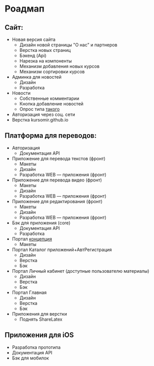 # Роадмап

## Сайт:

* Новая версия сайта
   * Дизайн новой страницы "О нас" и партнеров
   * Верстка новых страниц
   * Бэкенд (Api)
   * Нарезка на компоненты
   * Механизм добавления новых курсов
   * Механизм сортировки курсов
* Админка для новостей
   * Дизайн
   * Разработка
* Новости
   * Собственные комментарии
   * Кнопка добавление новостей
   * Опрос типа [такого](http://kyky.org/life/znaete-li-vy-fiziku-test-ot-dotsenta-mehmata-bgu)
* Авторизация через соц. сети
* Верстка kursomir.github.io

## Платформа для переводов:

* Авторизация
   * Документация API
* Приложение для перевода текстов (фронт)
   * Макеты
   * Дизайн
   * Разработка WEB — приложения (фронт)
* Приложение для перевода видео (фронт)
   * Макеты
   * Дизайн
   * Разработка WEB — приложения (фронт)
* Приложение для редактирования (фронт)
   * Макеты
   * Дизайн
   * Разработка WEB — приложения (фронт)
* Бэк для приложения (core)
   * Документация API
   * Разработка
* Портал [концепция](https://atlas.mindmup.com/2017/02/43308a10f47e11e68a9d295d918dbe28/chell/index.html)
   * Макеты
* Портал Каталог приложений+АвтРегистрация
   * Дизайн
   * Верстка
   * Бэк
* Портал Личный кабинет (доступные пользователю материалы)
   * Дизайн
   * Верстка
   * Бэк
* Портал Главная
   * Дизайн
   * Верстка
   * Бэк
* Приложения для верстки
   * Поднять ShareLatex

## Приложения для iOS

* Разработка прототипа
* Документация API
* Бэк для мобилок
